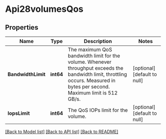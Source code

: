 # Api28volumesQos

## Properties
Name | Type | Description | Notes
------------ | ------------- | ------------- | -------------
**BandwidthLimit** | **int64** | The maximum QoS bandwidth limit for the volume. Whenever throughput exceeds the bandwidth limit, throttling occurs. Measured in bytes per second. Maximum limit is 512 GB/s. | [optional] [default to null]
**IopsLimit** | **int64** | The QoS IOPs limit for the volume. | [optional] [default to null]

[[Back to Model list]](../README.md#documentation-for-models) [[Back to API list]](../README.md#documentation-for-api-endpoints) [[Back to README]](../README.md)

